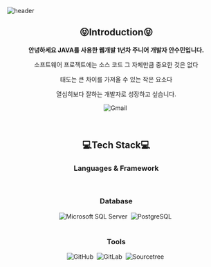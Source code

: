 
<!--
**SuminAnn/SuminAnn** is a ✨ _special_ ✨ repository because its `README.md` (this file) appears on your GitHub profile.

Here are some ideas to get you started:

- 🔭 I’m currently working on ...
- 🌱 I’m currently learning ...
- 👯 I’m looking to collaborate on ...
- 🤔 I’m looking for help with ...
- 💬 Ask me about ...
- 📫 How to reach me: ...
- 😄 Pronouns: ...
- ⚡ Fun fact: ...
-->

![header](https://capsule-render.vercel.app/api?type=slice&color=FFDC3C&height=300&section=header&text=SuminAnn&fontColor=0000FF&fontSize=90)

<h2 align=center>😝Introduction😝</h2>
<p align=center><strong>안녕하세요 JAVA를 사용한 웹개발 1년차 주니어 개발자 안수민입니다.</strong></p>
<p align=center>소프트웨어 프로젝트에는 소스 코드 그 자체만큼 중요한 것은 없다</p>
<p align=center>태도는 큰 차이를 가져올 수 있는 작은 요소다</p>
<p align=center>열심히보다 잘하는 개발자로 성장하고 싶습니다.</p>
<div align=center>
  <img alt="Gmail" src ="https://img.shields.io/badge/annsumin2066@gmail.com-EA4335.svg?&style=for-the-badge&logo=Gmail&logoColor=white"/>&nbsp
</div><br><br>


<h2 align=center>💻Tech Stack💻</h2>
<h3 align=center>Languages & Framework</h3>
<div align=center>
  
</div><br>

<h3 align=center>Database</h3>
<div align=center>
  <img alt="Microsoft SQL Server" src ="https://img.shields.io/badge/Microsoft SQL Server-CC2927.svg?&style=for-the-badge&logo=Microsoft SQL Server&logoColor=white"/>&nbsp
  <img alt="PostgreSQL" src ="https://img.shields.io/badge/PostgreSQL-4169E1.svg?&style=for-the-badge&logo=PostgreSQL&logoColor=white"/>&nbsp
</div><br>

<h3 align=center>Tools</h3>
<div align=center>
  <img alt="GitHub" src ="https://img.shields.io/badge/GitHub-181717.svg?&style=for-the-badge&logo=GitHub&logoColor=white"/>&nbsp
  <img alt="GitLab" src ="https://img.shields.io/badge/GitLab-FC6D26.svg?&style=for-the-badge&logo=GitLab&logoColor=white"/>&nbsp
  <img alt="Sourcetree" src ="https://img.shields.io/badge/Sourcetree-0052CC.svg?&style=for-the-badge&logo=Sourcetree&logoColor=white"/>&nbsp
</div><br>
